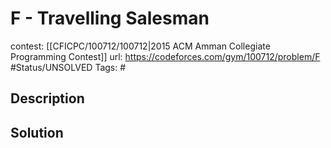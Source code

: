 # F - Travelling Salesman

contest: [[CFICPC/100712/100712|2015 ACM Amman Collegiate Programming Contest]]
url: https://codeforces.com/gym/100712/problem/F
#Status/UNSOLVED
Tags: #

## Description

## Solution

